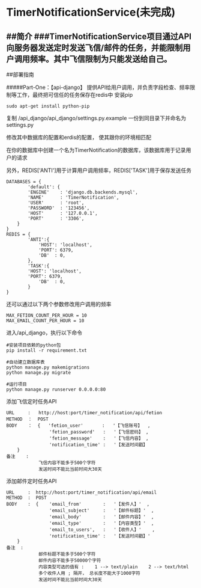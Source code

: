 # TimerNotificationService(未完成)

##简介
###TimerNotificationService项目通过API向服务器发送定时发送飞信/邮件的任务，并能限制用户调用频率。其中飞信限制为只能发送给自己。
---

##部署指南

#####Part-One：【api-django】 提供API给用户调用，并负责字段检查、频率限制等工作，最终把可信任的任务保存在redis中
安装pip
```	
sudo apt-get install python-pip
```
复制 /api_django/api_django/settings.py.example 一份到同目录下并命名为 settings.py

修改其中数据库的配置和erdis的配置， 使其跟你的环境相匹配

在你的数据库中创建一个名为TimerNotification的数据库，该数据库用于记录用户的请求

另外，REDIS['ANTI']用于计算用户调用频率，REDIS['TASK']用于保存发送任务
```    
DATABASES = {
    	'default': {
		'ENGINE'	: 'django.db.backends.mysql',
		'NAME'		: 'TimerNotification',
		'USER'		: 'root',
		'PASSWORD'	: '123456',
		'HOST'		: '127.0.0.1',
		'PORT'		: '3306',
	}
}
REDIS = {
       	'ANTI':{
	       	'HOST': 'localhost',
	       	'PORT': 6379,
	       	'DB'  : 0,
        },	
    	'TASK':{
	   	'HOST': 'localhost',
	   	'PORT': 6379,
	    	'DB'  : 0,
        }	
}
```
还可以通过以下两个参数修改用户调用的频率
```
MAX_FETION_COUNT_PER_HOUR = 10  
MAX_EMAIL_COUNT_PER_HOUR = 10
```
进入/api_django，执行以下命令
```
#安装项目依赖的python包
pip install -r requirement.txt
    
#自动建立数据库表
python manage.py makemigrations
python manage.py migrate
   
#运行项目
python manage.py runserver 0.0.0.0:80
```
添加飞信定时任务API
```  
URL     :   http://host:port/timer_notification/api/fetion
METHOD  ：  POST
BODY    ：  {   'fetion_user'       :   '【飞信账号】	, 
                'fetion_password'   :   '【飞信密码】	,  
                'fetion_message'    :  	'【飞信内容】	,     
                'notification_time' :   '【发送时间戳】
	}
备注    :   	
			飞信内容不能多于500个字符
			发送时间不能比当前时间大30天
```

添加邮件定时任务API
```   
URL     :  http://host:port/timer_notification/api/email
METHOD  :  POST
BODY    :  {    'email_from'        :   '【发件人】'  ,                                          
                'email_subject'     :   '【邮件标题】'  ,                                                     
                'email_body'        :   '【邮件内容】'  ,                                                     
                'email_type'        :   '【内容类型】'  ,                                       
                'email_to_users',   :   '【收件人】'    ,                                                 
                'notification_time' :   '【发送时间戳】'
	}
备注	:   	
			邮件标题不能多于500个字符
			邮件内容不能多于50000个字符
			内容类型可选的值有 :    1 --> text/plain    2 --> text/html
			多个收件人用 ; 隔开， 总长度不能大于1000字符
			发送时间不能比当前时间大30天
```
